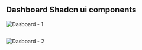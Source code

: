 ## Dashboard Shadcn ui components

![Dasboard - 1](https://res.cloudinary.com/dvvxpzajh/image/upload/v1757078047/Screenshot_2025-09-05_183859_jkyun2.png)
##
![Dasboard - 2](https://res.cloudinary.com/dvvxpzajh/image/upload/v1757078046/Screenshot_2025-09-05_183938_jk3k4o.png)
